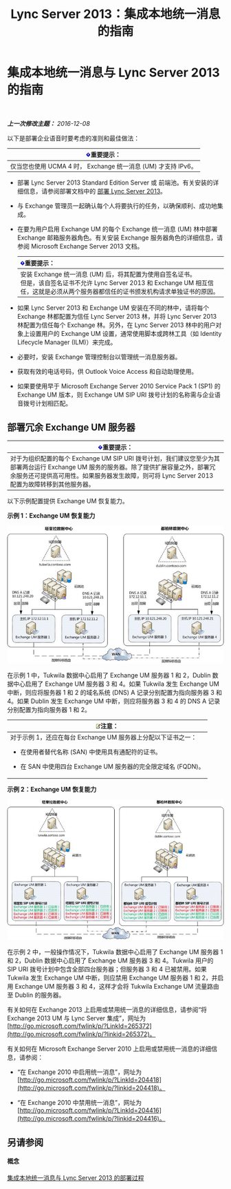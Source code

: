 ﻿---
title: Lync Server 2013：集成本地统一消息的指南
TOCTitle: 集成本地统一消息与 Lync Server 的指南
ms:assetid: 829ac017-6907-40f9-be22-787a28eae0ac
ms:mtpsurl: https://technet.microsoft.com/zh-cn/library/Gg398656(v=OCS.15)
ms:contentKeyID: 49313441
ms.date: 12/10/2016
mtps_version: v=OCS.15
ms.translationtype: HT
---

# 集成本地统一消息与 Lync Server 2013 的指南

 

_**上一次修改主题：** 2016-12-08_

以下是部署企业语音时要考虑的准则和最佳做法：

<table>
<thead>
<tr class="header">
<th><img src="images/Gg398794.important(OCS.15).gif" title="important" alt="important" />重要提示：</th>
</tr>
</thead>
<tbody>
<tr class="odd">
<td>仅当您也使用 UCMA 4 时， Exchange 统一消息 (UM) 才支持 IPv6。</td>
</tr>
</tbody>
</table>


  - 部署 Lync Server 2013 Standard Edition Server 或 前端池。有关安装的详细信息，请参阅部署文档中的 [部署 Lync Server 2013](lync-server-2013-deploying-lync-server.md)。

  - 与 Exchange 管理员一起确认每个人将要执行的任务，以确保顺利、成功地集成。

  - 在要为用户启用 Exchange UM 的每个 Exchange 统一消息 (UM) 林中部署 Exchange 邮箱服务器角色。有关安装 Exchange 服务器角色的详细信息，请参阅 Microsoft Exchange Server 2013 文档。
    
    <table>
    <thead>
    <tr class="header">
    <th><img src="images/Gg398794.important(OCS.15).gif" title="important" alt="important" />重要提示：</th>
    </tr>
    </thead>
    <tbody>
    <tr class="odd">
    <td>安装 Exchange 统一消息 (UM) 后，将其配置为使用自签名证书。<br />
    但是，该自签名证书不允许 Lync Server 2013 和 Exchange UM 相互信任，这就是必须从两个服务器都信任的证书颁发机构请求单独证书的原因。</td>
    </tr>
    </tbody>
    </table>


  - 如果 Lync Server 2013 和 Exchange UM 安装在不同的林中，请将每个 Exchange 林都配置为信任 Lync Server 2013 林，并将 Lync Server 2013 林配置为信任每个 Exchange 林。另外，在 Lync Server 2013 林中的用户对象上设置用户的 Exchange UM 设置，通常使用脚本或跨林工具（如 Identity Lifecycle Manager (ILM)）来完成。

  - 必要时，安装 Exchange 管理控制台以管理统一消息服务器。

  - 获取有效的电话号码，供 Outlook Voice Access 和自动助理使用。

  - 如果要使用早于 Microsoft Exchange Server 2010 Service Pack 1 (SP1) 的 Exchange UM 版本，则 Exchange UM SIP URI 拨号计划的名称需与企业语音拨号计划相匹配。

## 部署冗余 Exchange UM 服务器

<table>
<thead>
<tr class="header">
<th><img src="images/Gg398794.important(OCS.15).gif" title="important" alt="important" />重要提示：</th>
</tr>
</thead>
<tbody>
<tr class="odd">
<td>对于为组织配置的每个 Exchange UM SIP URI 拨号计划，我们建议您至少为其部署两台运行 Exchange UM 服务的服务器。除了提供扩展容量之外，部署冗余服务还可提供高可用性。如果服务器发生故障，则可将 Lync Server 2013 配置为故障转移到其他服务器。</td>
</tr>
</tbody>
</table>


以下示例配置提供 Exchange UM 恢复能力。

**示例 1：Exchange UM 恢复能力**

![Exchange UM 示例 1](images/Gg398656.3644b847-0847-4550-a989-e3fc51de5c4b(OCS.15).jpg "Exchange UM 示例 1")

在示例 1 中，Tukwila 数据中心启用了 Exchange UM 服务器 1 和 2，Dublin 数据中心启用了 Exchange UM 服务器 3 和 4。如果 Tukwila 发生 Exchange UM 中断，则应将服务器 1 和 2 的域名系统 (DNS) A 记录分别配置为指向服务器 3 和 4。如果 Dublin 发生 Exchange UM 中断，则应将服务器 3 和 4 的 DNS A 记录分别配置为指向服务器 1 和 2。

<table>
<colgroup>
<col style="width: 100%" />
</colgroup>
<thead>
<tr class="header">
<th><img src="images/Dn783119.note(OCS.15).gif" title="note" alt="note" />注意：</th>
</tr>
</thead>
<tbody>
<tr class="odd">
<td>对于示例 1，还应在每台 Exchange UM 服务器上分配以下证书之一：
<ul>
<li><p>在使用者替代名称 (SAN) 中使用具有通配符的证书。</p></li>
<li><p>在 SAN 中使用四台 Exchange UM 服务器的完全限定域名 (FQDN)。</p></li>
</ul></td>
</tr>
</tbody>
</table>


**示例 2：Exchange UM 恢复能力**

![Exchange UM 示例 2](images/Gg398656.15754273-306e-448d-b258-84bc2936a2e8(OCS.15).jpg "Exchange UM 示例 2")

在示例 2 中，一般操作情况下，Tukwila 数据中心启用了 Exchange UM 服务器 1 和 2，Dublin 数据中心启用了 Exchange UM 服务器 3 和 4。Tukwila 用户的 SIP URI 拨号计划中包含全部四台服务器；但服务器 3 和 4 已被禁用。如果 Tukwila 发生 Exchange UM 中断，则应禁用 Exchange UM 服务器 1 和 2，并启用 Exchange UM 服务器 3 和 4，这样才会将 Tukwila Exchange UM 流量路由至 Dublin 的服务器。

有关如何在 Exchange 2013 上启用或禁用统一消息的详细信息，请参阅“将 Exchange 2013 UM 与 Lync Server 集成”，网址为 [http://go.microsoft.com/fwlink/p/?LinkId=265372](http://go.microsoft.com/fwlink/p/?linkid=265372)。

有关如何在 Microsoft Exchange Server 2010 上启用或禁用统一消息的详细信息，请参阅：

  - “在 Exchange 2010 中启用统一消息”，网址为 [http://go.microsoft.com/fwlink/p/?LinkId=204418](http://go.microsoft.com/fwlink/p/?linkid=204418)。

  - “在 Exchange 2010 中禁用统一消息”，网址为 [http://go.microsoft.com/fwlink/p/?LinkId=204416](http://go.microsoft.com/fwlink/p/?linkid=204416)。

## 另请参阅

#### 概念

[集成本地统一消息与 Lync Server 2013 的部署过程](lync-server-2013-deployment-process-for-integrating-on-premises-unified-messaging.md)


